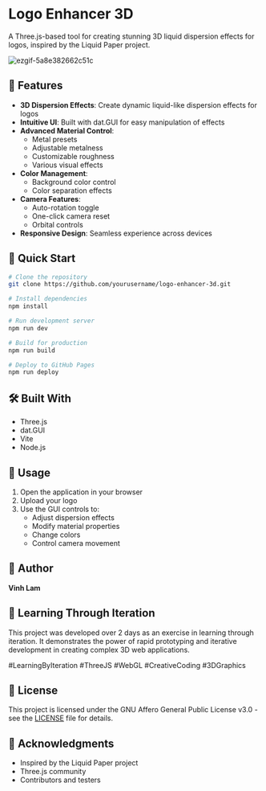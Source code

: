 # Logo Enhancer 3D

A Three.js-based tool for creating stunning 3D liquid dispersion effects for logos, inspired by the Liquid Paper project.

![ezgif-5a8e382662c51c](https://github.com/user-attachments/assets/0bf65022-b171-4b82-9563-8e72f030e757)


## 🌟 Features

- **3D Dispersion Effects**: Create dynamic liquid-like dispersion effects for logos
- **Intuitive UI**: Built with dat.GUI for easy manipulation of effects
- **Advanced Material Control**: 
  - Metal presets
  - Adjustable metalness
  - Customizable roughness
  - Various visual effects
- **Color Management**:
  - Background color control
  - Color separation effects
- **Camera Features**:
  - Auto-rotation toggle
  - One-click camera reset
  - Orbital controls
- **Responsive Design**: Seamless experience across devices

## 🚀 Quick Start

```bash
# Clone the repository
git clone https://github.com/yourusername/logo-enhancer-3d.git

# Install dependencies
npm install

# Run development server
npm run dev

# Build for production
npm run build

# Deploy to GitHub Pages
npm run deploy
```

## 🛠️ Built With

- Three.js
- dat.GUI
- Vite
- Node.js

## 🎨 Usage

1. Open the application in your browser
2. Upload your logo
3. Use the GUI controls to:
   - Adjust dispersion effects
   - Modify material properties
   - Change colors
   - Control camera movement

## 👤 Author

**Vinh Lam**

## 🔬 Learning Through Iteration

This project was developed over 2 days as an exercise in learning through iteration. It demonstrates the power of rapid prototyping and iterative development in creating complex 3D web applications.

#LearningByIteration #ThreeJS #WebGL #CreativeCoding #3DGraphics

## 📝 License

This project is licensed under the GNU Affero General Public License v3.0 - see the [LICENSE](LICENSE) file for details.

## 🙏 Acknowledgments

- Inspired by the Liquid Paper project
- Three.js community
- Contributors and testers

